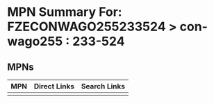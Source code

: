



# MPN Summary For: FZECONWAGO255233524 > con-wago255 : 233-524

## MPNs
  

|MPN|Direct Links|Search Links|
| :--- | :--- | :--- |
||||
